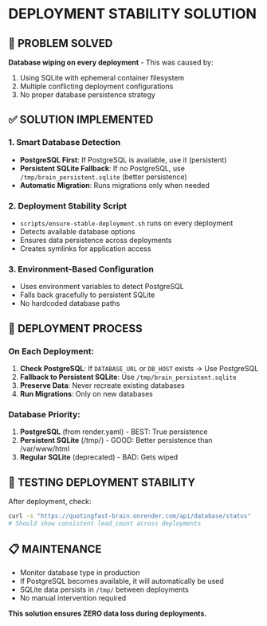 # DEPLOYMENT STABILITY SOLUTION

## 🚨 PROBLEM SOLVED
**Database wiping on every deployment** - This was caused by:
1. Using SQLite with ephemeral container filesystem
2. Multiple conflicting deployment configurations
3. No proper database persistence strategy

## ✅ SOLUTION IMPLEMENTED

### 1. Smart Database Detection
- **PostgreSQL First**: If PostgreSQL is available, use it (persistent)
- **Persistent SQLite Fallback**: If no PostgreSQL, use `/tmp/brain_persistent.sqlite` (better persistence)
- **Automatic Migration**: Runs migrations only when needed

### 2. Deployment Stability Script
- `scripts/ensure-stable-deployment.sh` runs on every deployment
- Detects available database options
- Ensures data persistence across deployments
- Creates symlinks for application access

### 3. Environment-Based Configuration
- Uses environment variables to detect PostgreSQL
- Falls back gracefully to persistent SQLite
- No hardcoded database paths

## 🎯 DEPLOYMENT PROCESS

### On Each Deployment:
1. **Check PostgreSQL**: If `DATABASE_URL` or `DB_HOST` exists → Use PostgreSQL
2. **Fallback to Persistent SQLite**: Use `/tmp/brain_persistent.sqlite`
3. **Preserve Data**: Never recreate existing databases
4. **Run Migrations**: Only on new databases

### Database Priority:
1. **PostgreSQL** (from render.yaml) - BEST: True persistence
2. **Persistent SQLite** (/tmp/) - GOOD: Better persistence than /var/www/html
3. **Regular SQLite** (deprecated) - BAD: Gets wiped

## 🔧 TESTING DEPLOYMENT STABILITY

After deployment, check:
```bash
curl -s "https://quotingfast-brain.onrender.com/api/database/status"
# Should show consistent lead_count across deployments
```

## 📋 MAINTENANCE
- Monitor database type in production
- If PostgreSQL becomes available, it will automatically be used
- SQLite data persists in `/tmp/` between deployments
- No manual intervention required

**This solution ensures ZERO data loss during deployments.**